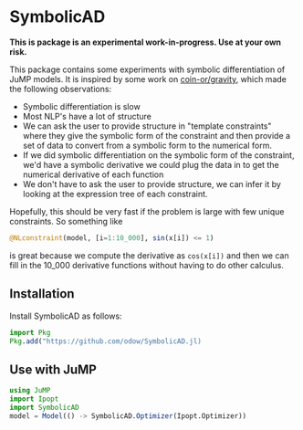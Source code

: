 # SymbolicAD

**This is package is an experimental work-in-progress. Use at your own risk.**

This package contains some experiments with symbolic differentiation of JuMP
models. It is inspired by some work on
[coin-or/gravity](https://github.com/coin-or/Gravity), which made the following
observations:

 * Symbolic differentiation is slow
 * Most NLP's have a lot of structure
 * We can ask the user to provide structure in "template constraints" where
   they give the symbolic form of the constraint and then provide a set of
   data to convert from a symbolic form to the numerical form.
 * If we did symbolic differentiation on the symbolic form of the
   constraint, we'd have a symbolic derivative we could plug the data in to
   get the numerical derivative of each function
 * We don't have to ask the user to provide structure, we can infer it by
   looking at the expression tree of each constraint.

Hopefully, this should be very fast if the problem is large with few unique
constraints. So something like
```julia
@NLconstraint(model, [i=1:10_000], sin(x[i]) <= 1)
```
is great because we compute the derivative as `cos(x[i])` and then we can
fill in the 10_000 derivative functions without having to do other calculus.

## Installation

Install SymbolicAD as follows:
```julia
import Pkg
Pkg.add("https://github.com/odow/SymbolicAD.jl)
```

## Use with JuMP

```julia
using JuMP
import Ipopt
import SymbolicAD
model = Model(() -> SymbolicAD.Optimizer(Ipopt.Optimizer))
```
